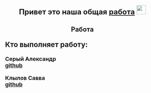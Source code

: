 
<h1 align="center"><summary style="font-size: 24px;">Привет это наша общая <a href="https://github.com/Sr123Saha/3_intensiv_3" target="_blank">работа</a> 
<img src="https://github.com/blackcater/blackcater/raw/main/images/Hi.gif" height="30"/></summary></h1>
<h2 align="center">Работа</h2>


<h3><summary style="font-size: 23px;">Кто выполняет работу:</summary></h3>

<h3 style="margin-bottom: 12px;"><summary style="font-size: 18px;">Серый Александр<br><a href="https://github.com/Sr123Saha" target="_blank">github</a></summary></h3>

<h4 style="margin-bottom: 12px;"><summary style="font-size: 18px;">Клылов Савва<br><a href="https://github.com/Savva11sys" target="_blank">github</a></summary></h4>